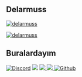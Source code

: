 <p align="left">
  <h2>Delarmuss</h2>
  
[![delarmuss](https://github-readme-stats.vercel.app/api?username=delarmuss&&show_icons=true&title_color=ffffff&icon_color=bb2acf&text_color=daf7dc&bg_color=151515)](https://github.com/delarmuss)

[![delarmuss](https://github-readme-stats.vercel.app/api/top-langs/?username=delarmuss&layout=compact&title_color=ffffff&icon_color=bb2acf&text_color=daf7dc&bg_color=151515)](https://github.com/delarmuss)

</p> 

<p align="left">
    <h2>Buralardayım</h2>
    <a href="https://discordapp.com/users/705186989728858164">
    <img alt="Discord" src="https://img.shields.io/badge/Discord-Delarmuss-7289DA?style=for-the-badge&logo=discord&logoColor=7289DA&logoWidth=20&labelColor=000'"></a>
    <a href="https://discord.gg/VRazacsU5U" rel="nofollow">
    <img src="https://img.shields.io/discord/837321402130366541?label=Discord&style=for-the-badge&logo=discord&color=7289DA"  style="max-width:100%;"></a>
    <a href="https://www.youtube.com/channel/UCydD_5R--qyHmuUtRogeYBA">
    <img src="https://img.shields.io/badge/Youtube-Delarmuss-FF0000?style=for-the-badge&logo=youtube">
    </a>
    <a href="https://www.twitch.tv/delarmuss">
    <img src="https://img.shields.io/badge/Twitch-Delarmuss-9147FF?style=for-the-badge&logo=twitch">
    </a>
     <a href="https://github.com/delarmuss">
    <img alt="Github" src="https://img.shields.io/github/followers/Delarmuss?color=1DA1F2&logo=github&label=Followers&style=for-the-badge"></a>   
</p>
